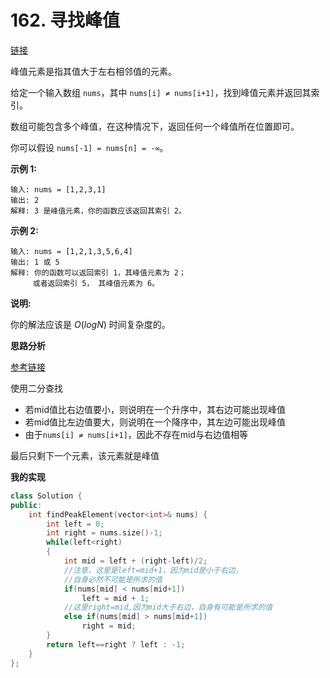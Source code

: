 # 162. 寻找峰值

[链接](https://leetcode-cn.com/problems/find-peak-element/description/)

峰值元素是指其值大于左右相邻值的元素。

给定一个输入数组 `nums`，其中 `nums[i] ≠ nums[i+1]`，找到峰值元素并返回其索引。

数组可能包含多个峰值，在这种情况下，返回任何一个峰值所在位置即可。

你可以假设 `nums[-1] = nums[n] = -∞`。

**示例 1:**

```
输入: nums = [1,2,3,1]
输出: 2
解释: 3 是峰值元素，你的函数应该返回其索引 2。
```

**示例 2:**

```
输入: nums = [1,2,1,3,5,6,4]
输出: 1 或 5 
解释: 你的函数可以返回索引 1，其峰值元素为 2；
     或者返回索引 5， 其峰值元素为 6。
```

**说明:**

你的解法应该是 *O*(*logN*) 时间复杂度的。

**思路分析**

[参考链接](https://github.com/arkingc/leetcode/tree/master/162.Find%20Peak%20Element)

使用二分查找

- 若mid值比右边值要小，则说明在一个升序中，其右边可能出现峰值
- 若mid值比左边值要大，则说明在一个降序中，其左边可能出现峰值
- 由于`nums[i] ≠ nums[i+1]`，因此不存在mid与右边值相等

最后只剩下一个元素，该元素就是峰值

**我的实现**

```c++
class Solution {
public:
    int findPeakElement(vector<int>& nums) {
        int left = 0;
        int right = nums.size()-1;
        while(left<right)
        {
            int mid = left + (right-left)/2;
            //注意，这里是left=mid+1，因为mid是小于右边，
            //自身必然不可能是所求的值
            if(nums[mid] < nums[mid+1])
                left = mid + 1;
            //这里right=mid,因为mid大于右边，自身有可能是所求的值
            else if(nums[mid] > nums[mid+1])
                right = mid;
        }
        return left==right ? left : -1;
    }
};
```

